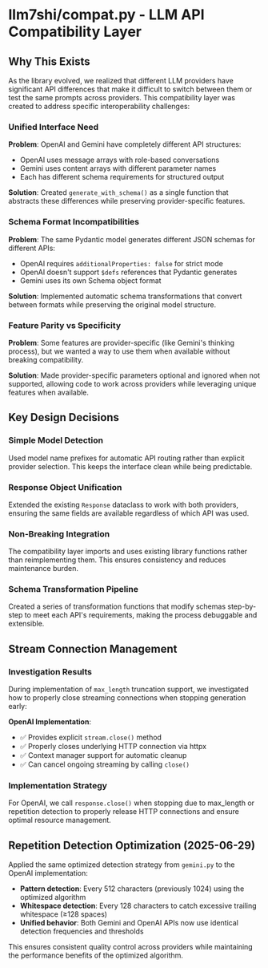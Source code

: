 # llm7shi/compat.py - LLM API Compatibility Layer

## Why This Exists

As the library evolved, we realized that different LLM providers have significant API differences that make it difficult to switch between them or test the same prompts across providers. This compatibility layer was created to address specific interoperability challenges:

### Unified Interface Need
**Problem**: OpenAI and Gemini have completely different API structures:
- OpenAI uses message arrays with role-based conversations
- Gemini uses content arrays with different parameter names
- Each has different schema requirements for structured output

**Solution**: Created `generate_with_schema()` as a single function that abstracts these differences while preserving provider-specific features.

### Schema Format Incompatibilities  
**Problem**: The same Pydantic model generates different JSON schemas for different APIs:
- OpenAI requires `additionalProperties: false` for strict mode
- OpenAI doesn't support `$defs` references that Pydantic generates
- Gemini uses its own Schema object format

**Solution**: Implemented automatic schema transformations that convert between formats while preserving the original model structure.

### Feature Parity vs Specificity
**Problem**: Some features are provider-specific (like Gemini's thinking process), but we wanted a way to use them when available without breaking compatibility.

**Solution**: Made provider-specific parameters optional and ignored when not supported, allowing code to work across providers while leveraging unique features when available.

## Key Design Decisions

### Simple Model Detection
Used model name prefixes for automatic API routing rather than explicit provider selection. This keeps the interface clean while being predictable.

### Response Object Unification
Extended the existing `Response` dataclass to work with both providers, ensuring the same fields are available regardless of which API was used.

### Non-Breaking Integration
The compatibility layer imports and uses existing library functions rather than reimplementing them. This ensures consistency and reduces maintenance burden.

### Schema Transformation Pipeline
Created a series of transformation functions that modify schemas step-by-step to meet each API's requirements, making the process debuggable and extensible.

## Stream Connection Management

### Investigation Results
During implementation of `max_length` truncation support, we investigated how to properly close streaming connections when stopping generation early:

**OpenAI Implementation**:
- ✅ Provides explicit `stream.close()` method
- ✅ Properly closes underlying HTTP connection via httpx
- ✅ Context manager support for automatic cleanup
- ✅ Can cancel ongoing streaming by calling `close()`

### Implementation Strategy
For OpenAI, we call `response.close()` when stopping due to max_length or repetition detection to properly release HTTP connections and ensure optimal resource management.

## Repetition Detection Optimization (2025-06-29)

Applied the same optimized detection strategy from `gemini.py` to the OpenAI implementation:

- **Pattern detection**: Every 512 characters (previously 1024) using the optimized algorithm
- **Whitespace detection**: Every 128 characters to catch excessive trailing whitespace (≥128 spaces)
- **Unified behavior**: Both Gemini and OpenAI APIs now use identical detection frequencies and thresholds

This ensures consistent quality control across providers while maintaining the performance benefits of the optimized algorithm.
